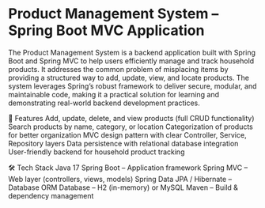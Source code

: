 # Product Management System – Spring Boot MVC Application

The Product Management System is a backend application built with Spring Boot and Spring MVC to help users efficiently manage and track household products. It addresses the common problem of misplacing items by providing a structured way to add, update, view, and locate products. The system leverages Spring’s robust framework to deliver secure, modular, and maintainable code, making it a practical solution for learning and demonstrating real-world backend development practices.

🔑 Features
Add, update, delete, and view products (full CRUD functionality)
Search products by name, category, or location
Categorization of products for better organization
MVC design pattern with clear Controller, Service, Repository layers
Data persistence with relational database integration
User-friendly backend for household product tracking

🛠️ Tech Stack
Java 17
Spring Boot – Application framework
Spring MVC – Web layer (controllers, views, models)
Spring Data JPA / Hibernate – Database ORM
Database – H2 (in-memory) or MySQL
Maven – Build & dependency management
